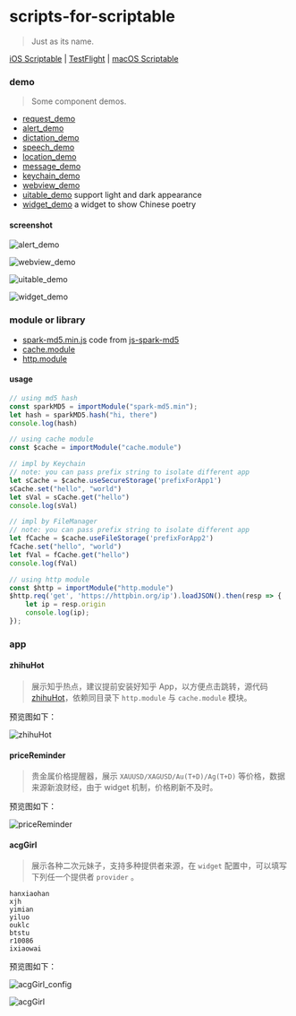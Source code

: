 # scripts-for-scriptable

>   Just as its name.

[iOS Scriptable](https://scriptable.app/) | [TestFlight](https://testflight.apple.com/join/uN1vTqxk) | [macOS Scriptable](https://scriptable.app/mac-beta/)

### demo

>   Some component demos.

- [request_demo](demo/request_demo.js)
- [alert_demo](demo/alert_demo.js)
- [dictation_demo](demo/dictation_demo.js)
- [speech_demo](demo/speech_demo.js)
- [location_demo](demo/location_demo.js)
- [message_demo](demo/message_demo.js)
- [keychain_demo](demo/keychain_demo.js)
- [webview_demo](demo/webview_demo.js)
- [uitable_demo](demo/uitable_demo.js) support light and dark appearance
- [widget_demo](demo/widget_demo.js) a widget to show Chinese poetry

#### screenshot


![alert_demo](screenshot/alert_demo.png)

![webview_demo](screenshot/webview_demo.png)

![uitable_demo](screenshot/uitable_demo.png)

![widget_demo](screenshot/widget_demo.png)



### module or library

- [spark-md5.min.js](app/spark-md5.min.js) code from [js-spark-md5](https://github.com/satazor/js-spark-md5)
- [cache.module](app/cache.module.js)
- [http.module](app/http.module.js)

#### usage

```js
// using md5 hash
const sparkMD5 = importModule("spark-md5.min");
let hash = sparkMD5.hash("hi, there")
console.log(hash)

// using cache module
const $cache = importModule("cache.module")

// impl by Keychain
// note: you can pass prefix string to isolate different app
let sCache = $cache.useSecureStorage('prefixForApp1')
sCache.set("hello", "world")
let sVal = sCache.get("hello")
console.log(sVal)

// impl by FileManager
// note: you can pass prefix string to isolate different app
let fCache = $cache.useFileStorage('prefixForApp2')
fCache.set("hello", "world")
let fVal = fCache.get("hello")
console.log(fVal)

// using http module
const $http = importModule("http.module")
$http.req('get', 'https://httpbin.org/ip').loadJSON().then(resp => {
    let ip = resp.origin
    console.log(ip);
});
```

### app

#### zhihuHot

>   展示知乎热点，建议提前安装好知乎 App，以方便点击跳转，源代码 [zhihuHot](app/zhihuHot.js)，依赖同目录下 `http.module` 与 `cache.module` 模块。

预览图如下：

![zhihuHot](screenshot/zhihuHot.png)

#### priceReminder

>   贵金属价格提醒器，展示 `XAUUSD/XAGUSD/Au(T+D)/Ag(T+D)` 等价格，数据来源新浪财经，由于 widget 机制，价格刷新不及时。

预览图如下：

![priceReminder](screenshot/priceReminder.png)


#### acgGirl

>   展示各种二次元妹子，支持多种提供者来源，在 `widget` 配置中，可以填写下列任一个提供者 `provider` 。

```
hanxiaohan
xjh
yimian
yiluo
ouklc
btstu
r10086
ixiaowai
```

预览图如下：

![acgGirl_config](screenshot/acgGirl_config.png)

![acgGirl](screenshot/acgGirl.png)